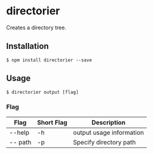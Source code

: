 # directorier
Creates a directory tree.

## Installation

```
$ npm install directorier --save
```

## Usage

```
$ directorier output [flag]
```

### Flag

| Flag | Short Flag | Description |
|---|---|---|
| --help | -h | output usage information |
| -- path | -p | Specify directory path |
